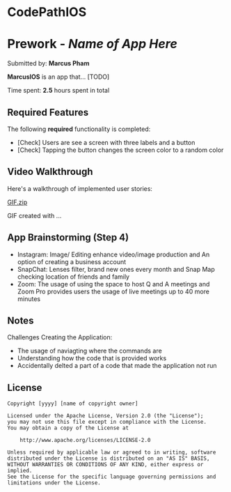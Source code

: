 # CodePathIOS
# Prework - *Name of App Here*

Submitted by: **Marcus Pham**

**MarcusIOS** is an app that... [TODO] 

Time spent: **2.5** hours spent in total

## Required Features

The following **required** functionality is completed:

- [Check] Users are see a screen with three labels and a button
- [Check] Tapping the button changes the screen color to a random color
 
## Video Walkthrough

Here's a walkthrough of implemented user stories:

[GIF.zip](https://github.com/MarcusPham02/CodePathIOS/files/12205844/GIF.zip)

<!-- Replace this with whatever GIF tool you used! -->
GIF created with ...  
<!-- Recommended tools:
[Kap](https://getkap.co/) for macOS
[ScreenToGif](https://www.screentogif.com/) for Windows
[peek](https://github.com/phw/peek) for Linux. -->

## App Brainstorming (Step 4)
- Instagram: Image/ Editing enhance video/image production and An option of creating a business account
- SnapChat: Lenses filter, brand new ones every month and Snap Map checking location of friends and family
- Zoom: The usage of using the space to host Q and A meetings and Zoom Pro provides users the usage of live meetings up to 40 more minutes 

## Notes
Challenges Creating the Application: 
- The usage of naviagting where the commands are
- Understanding how the code that is provided works
- Accidentally delted a part of a code that made the application not run 

## License

    Copyright [yyyy] [name of copyright owner]

    Licensed under the Apache License, Version 2.0 (the "License");
    you may not use this file except in compliance with the License.
    You may obtain a copy of the License at

        http://www.apache.org/licenses/LICENSE-2.0

    Unless required by applicable law or agreed to in writing, software
    distributed under the License is distributed on an "AS IS" BASIS,
    WITHOUT WARRANTIES OR CONDITIONS OF ANY KIND, either express or implied.
    See the License for the specific language governing permissions and
    limitations under the License.
